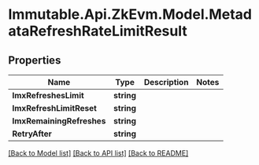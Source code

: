 # Immutable.Api.ZkEvm.Model.MetadataRefreshRateLimitResult

## Properties

Name | Type | Description | Notes
------------ | ------------- | ------------- | -------------
**ImxRefreshesLimit** | **string** |  | 
**ImxRefreshLimitReset** | **string** |  | 
**ImxRemainingRefreshes** | **string** |  | 
**RetryAfter** | **string** |  | 

[[Back to Model list]](../README.md#documentation-for-models) [[Back to API list]](../README.md#documentation-for-api-endpoints) [[Back to README]](../README.md)

